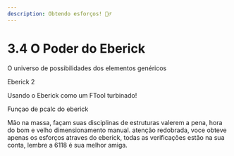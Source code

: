 ```yaml
---
description: Obtendo esforços! 🏋️‍♂️
---
```


# 3.4 O Poder do Eberick

O universo de possibilidades dos elementos genéricos

Eberick 2&#x20;

Usando o Eberick como um FTool turbinado!

Funçao de pcalc do eberick

Mão na massa, façam suas disciplinas de estruturas valerem a pena, hora do bom e velho dimensionamento manual. atenção redobrada, voce obteve apenas os esforços atraves do eberick, todas as verificações estão na sua conta, lembre a 6118 é sua melhor amiga.
